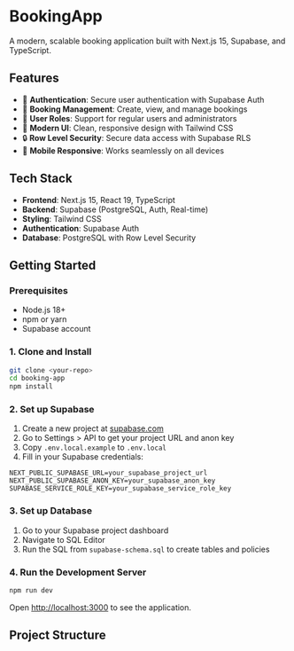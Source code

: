 # BookingApp

A modern, scalable booking application built with Next.js 15, Supabase, and TypeScript.

## Features

- 🔐 **Authentication**: Secure user authentication with Supabase Auth
- 📅 **Booking Management**: Create, view, and manage bookings
- 👥 **User Roles**: Support for regular users and administrators
- 🎨 **Modern UI**: Clean, responsive design with Tailwind CSS
- 🔒 **Row Level Security**: Secure data access with Supabase RLS
- 📱 **Mobile Responsive**: Works seamlessly on all devices

## Tech Stack

- **Frontend**: Next.js 15, React 19, TypeScript
- **Backend**: Supabase (PostgreSQL, Auth, Real-time)
- **Styling**: Tailwind CSS
- **Authentication**: Supabase Auth
- **Database**: PostgreSQL with Row Level Security

## Getting Started

### Prerequisites

- Node.js 18+ 
- npm or yarn
- Supabase account

### 1. Clone and Install

```bash
git clone <your-repo>
cd booking-app
npm install
```

### 2. Set up Supabase

1. Create a new project at [supabase.com](https://supabase.com)
2. Go to Settings > API to get your project URL and anon key
3. Copy `.env.local.example` to `.env.local`
4. Fill in your Supabase credentials:

```env
NEXT_PUBLIC_SUPABASE_URL=your_supabase_project_url
NEXT_PUBLIC_SUPABASE_ANON_KEY=your_supabase_anon_key
SUPABASE_SERVICE_ROLE_KEY=your_supabase_service_role_key
```

### 3. Set up Database

1. Go to your Supabase project dashboard
2. Navigate to SQL Editor
3. Run the SQL from `supabase-schema.sql` to create tables and policies

### 4. Run the Development Server

```bash
npm run dev
```

Open [http://localhost:3000](http://localhost:3000) to see the application.

## Project Structure
